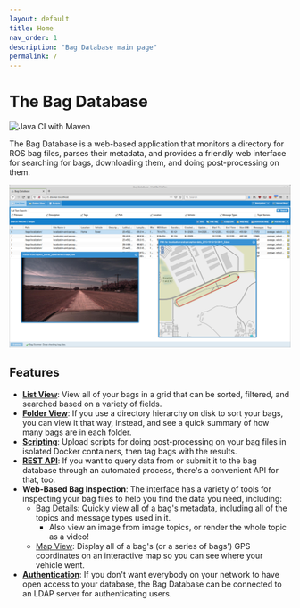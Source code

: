 ```yaml
---
layout: default
title: Home
nav_order: 1
description: "Bag Database main page"
permalink: /
---
```


# The Bag Database
   
![Java CI with Maven](https://github.com/swri-robotics/bag-database/workflows/Java%20CI%20with%20Maven/badge.svg)

The Bag Database is a web-based application that monitors a directory for ROS bag 
files, parses their metadata, and provides a friendly web interface for searching 
for bags, downloading them, and doing post-processing on them.


![Sample Screenshot](assets/images/bag-database.png)

## Features

- **[List View](web-interface/list-view)**: View all of your bags in a grid that
  can be sorted, filtered, and searched based on a variety of fields.
- **[Folder View](web-interface/folder-view.md)**: If you use a directory
  hierarchy on disk to sort your bags, you can view it that way, instead, and see
  a quick summary of how many bags are in each folder.
- **[Scripting](web-interface/scripts)**: Upload scripts for doing post-processing
  on your bag files in isolated Docker containers, then tag bags with the results.
- **[REST API](rest-api/)**: If you want to query data from or submit it to the
  bag database through an automated process, there's a convenient API for that, too.
- **Web-Based Bag Inspection**: The interface has a variety of tools for inspecting
  your bag files to help you find the data you need, including:
  - [Bag Details](web-interface/bag-details): Quickly view all of a bag's metadata,
  including all of the topics and message types used in it.
    - Also view an image from image topics, or render the whole topic as a video!
  - [Map View](web-interface/list-view#map-bag): Display all of a bag's (or a series
  of bags') GPS coordinates on an interactive map so you can see where your vehicle
  went.
- **[Authentication](configuration/ldap)**: If you don't want everybody on your
  network to have open access to your database, the Bag Database can be connected
  to an LDAP server for authenticating users.

